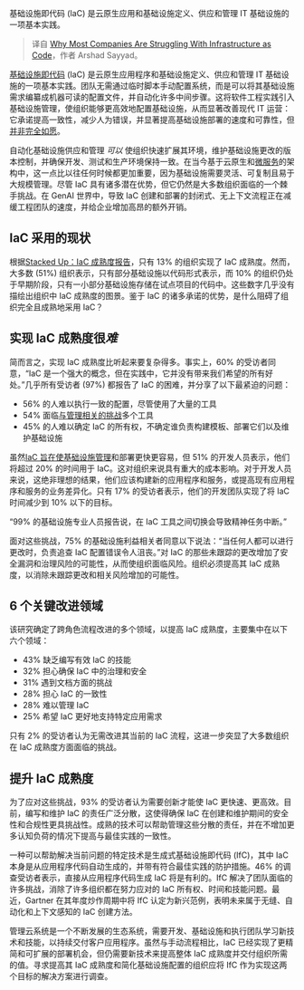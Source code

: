 
<!--
title: 大多数公司难以实现基础设施即代码的原因
cover: https://cdn.thenewstack.io/media/2024/11/7e6ecf4c-olumuyiwa-sobowale-kqidjlbcgha-unsplash-scaled.jpg
-->

基础设施即代码 (IaC) 是云原生应用和基础设施定义、供应和管理 IT 基础设施的一项基本实践。

> 译自 [Why Most Companies Are Struggling With Infrastructure as Code](https://thenewstack.io/why-most-companies-are-struggling-with-infrastructure-as-code/)，作者 Arshad Sayyad。


[基础设施即代码](https://thenewstack.io/infrastructure-as-code-the-ultimate-guide/) (IaC) 是云原生应用程序和基础设施定义、供应和管理 IT 基础设施的一项基本实践。团队无需通过临时脚本手动配置系统，而是可以将其基础设施需求编纂成机器可读的配置文件，并自动化许多中间步骤。这将软件工程实践引入基础设施管理，使组织能够更高效地配置基础设施，从而显著改善现代 IT 运营：它承诺提高一致性，减少人为错误，并显著提高基础设施部署的速度和可靠性，但[并非完全如愿](https://thenewstack.io/infrastructure-as-code-is-dead-long-live-infrastructure-from-code/)。

自动化基础设施供应和管理 *可以* 使组织快速扩展其环境，维护基础设施更改的版本控制，并确保开发、测试和生产环境保持一致。在当今基于云原生和[微服务](https://thenewstack.io/microservices/)的架构中，这一点比以往任何时候都更加重要，因为基础设施需要灵活、可复制且易于大规模管理。尽管 IaC 具有诸多潜在优势，但它仍然是大多数组织面临的一个棘手挑战。在 GenAI 世界中，导致 IaC 创建和部署的封闭式、无上下文流程正在减缓工程团队的速度，并给企业增加高昂的额外开销。

## IaC 采用的现状

根据[Stacked Up：IaC 成熟度报告](https://stackgen.com/stackedup-infographic-2024)，只有 13% 的组织实现了 IaC 成熟度。然而，大多数 (51%) 组织表示，只有部分基础设施以代码形式表示，而 10% 的组织仍处于早期阶段，只有一小部分基础设施存储在试点项目的代码中。这些数字几乎没有描绘出组织中 IaC 成熟度的图景。鉴于 IaC 的诸多承诺的优势，是什么阻碍了组织完全且成熟地采用 IaC？

## 实现 IaC 成熟度很*难*

简而言之，实现 IaC 成熟度比听起来要复杂得多。事实上，60% 的受访者同意，“IaC 是一个强大的概念，但在实践中，它并没有带来我们希望的所有好处。”几乎所有受访者 (97%) 都报告了 IaC 的困难，并分享了以下最紧迫的问题：

- 56% 的人难以执行一致的配置，尽管使用了大量的工具
- 54% 面临[与管理相关的挑战](https://thenewstack.io/platform-engineering-overcoming-data-management-challenges/)多个工具
- 45% 的人难以确定 IaC 的所有权，不确定谁负责构建模板、部署它们以及维护基础设施

虽然[IaC 旨在使基础设施管理](https://thenewstack.io/amid-licensing-uncertainty-how-should-iac-management-adapt/)和部署更快更容易，但 51% 的开发人员表示，他们将超过 20% 的时间用于 IaC。这对组织来说具有重大的成本影响。对于开发人员来说，这绝非理想的结果，他们应该构建新的应用程序和服务，或提高现有应用程序和服务的业务差异化。只有 17% 的受访者表示，他们的开发团队实现了将 IaC 时间减少到 10% 以下的目标。

“99% 的基础设施专业人员报告说，在 IaC 工具之间切换会导致精神任务中断。”

面对这些挑战，75% 的基础设施利益相关者同意以下说法：“当任何人都可以进行更改时，负责追查 IaC 配置错误令人沮丧。”对 IaC 的那些未跟踪的更改增加了安全漏洞和治理风险的可能性，从而使组织面临风险。组织必须提高其 IaC 成熟度，以消除未跟踪更改和相关风险增加的可能性。

## 6 个关键改进领域

该研究确定了跨角色流程改进的多个领域，以提高 IaC 成熟度，主要集中在以下六个领域：

- 43% 缺乏编写有效 IaC 的技能
- 32% 担心确保 IaC 中的治理和安全
- 31% 遇到文档方面的挑战
- 28% 担心 IaC 的一致性
- 28% 难以管理 IaC
- 25% 希望 IaC 更好地支持特定应用需求

只有 2% 的受访者认为无需改进其当前的 IaC 流程，这进一步突显了大多数组织在 IaC 成熟度方面面临的挑战。

## 提升 IaC 成熟度

为了应对这些挑战，93% 的受访者认为需要创新才能使 IaC 更快速、更高效。目前，编写和维护 IaC 的责任广泛分散，这使得确保 IaC 在创建和维护期间的安全性和合规性更具挑战性。成熟的技术可以帮助管理这些分散的责任，并在不增加更多认知负荷的情况下提高与最佳实践的一致性。

一种可以帮助解决当前问题的特定技术是生成式基础设施即代码 (IfC)，其中 IaC 本身是从应用程序代码自动生成的，并带有符合最佳实践的防护措施。46% 的调查受访者表示，直接从应用程序代码生成 IaC 将是有利的。IfC 解决了团队面临的许多挑战，消除了许多组织都在努力应对的 IaC 所有权、时间和技能问题。最近，Gartner 在其年度炒作周期中将 IfC 认定为新兴范例，表明未来属于无缝、自动化和上下文感知的 IaC 创建方法。

管理云系统是一个不断发展的生态系统，需要开发、基础设施和执行团队学习新技术和技能，以持续交付客户应用程序。虽然与手动流程相比，IaC 已经实现了更精简和可扩展的部署机会，但仍需要新技术来提高整体 IaC 成熟度并交付组织所需的值。寻求提高其 IaC 成熟度和简化基础设施配置的组织应将 IfC 作为实现这两个目标的解决方案进行调查。
